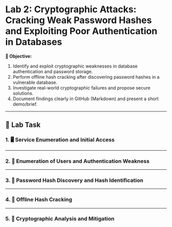 # Lab 2: Cryptographic Attacks: Cracking Weak Password Hashes and Exploiting Poor Authentication in Databases

**🎯 Objective:**
1. Identify and exploit cryptographic weaknesses in database authentication and password storage.
2. Perform offline hash cracking after discovering password hashes in a vulnerable database.
3. Investigate real-world cryptographic failures and propose secure solutions.
4. Document findings clearly in GitHub (Markdown) and present a short demo/brief.

---

## 💼 Lab Task

### 1. 🖥️ Service Enumeration and Initial Access
  

  ---
### 2. 👤 Enumeration of Users and Authentication Weakness
  

  ---
### 3. 🔑 Password Hash Discovery and Hash Identification
  

  ---
### 4. 🔨 Offline Hash Cracking
  

  ---
### 5. 🔬 Cryptographic Analysis and Mitigation


